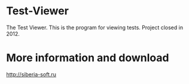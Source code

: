 # Test-Viewer

The Test Viewer. This is the program for viewing tests. Project closed in 2012.

# More information and download

http://siberia-soft.ru

